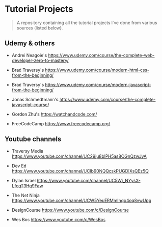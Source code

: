 # Tutorial Projects

> A repository containing all the tutorial projects I've done from various sources (listed below).

## Udemy & others

* Andrei Neagoie's
https://www.udemy.com/course/the-complete-web-developer-zero-to-mastery/

* Brad Traversy's
https://www.udemy.com/course/modern-html-css-from-the-beginning/

* Brad Traversy's
https://www.udemy.com/course/modern-javascript-from-the-beginning/

* Jonas Schmedtmann's
https://www.udemy.com/course/the-complete-javascript-course/

* Gordon Zhu's
https://watchandcode.com/

* FreeCodeCamp
https://www.freecodecamp.org/

## Youtube channels

* Traversy Media
https://www.youtube.com/channel/UC29ju8bIPH5as8OGnQzwJyA

* Dev Ed
https://www.youtube.com/channel/UClb90NQQcskPUGDIXsQEz5Q

* Dylan Israel
https://www.youtube.com/channel/UC5Wi_NYysX-LfcqT3Hq9Faw

* The Net Ninja
https://www.youtube.com/channel/UCW5YeuERMmlnqo4oq8vwUpg

* DesignCourse
https://www.youtube.com/c/DesignCourse

* Wes Bos
https://www.youtube.com/c/WesBos